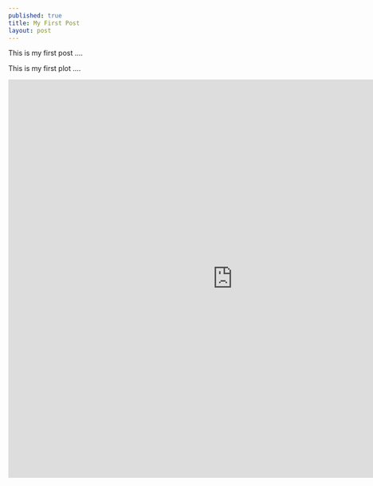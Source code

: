```yaml
---
published: true
title: My First Post
layout: post
---
```

This is my first post ....

This is my first plot ....

<iframe width="900" height="800" frameborder="0" scrolling="no" src="https://plot.ly/~dataviz-blog/2.embed"></iframe>